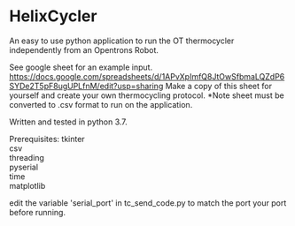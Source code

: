 # HelixCycler
An easy to use python application to run the OT thermocycler independently from an Opentrons Robot.


See google sheet for an example input.
https://docs.google.com/spreadsheets/d/1APvXpImfQ8JtOwSfbmaLQZdP6SYDe2T5pF8ugUPLfnM/edit?usp=sharing
Make a copy of this sheet for yourself and create your own thermocycling protocol.
*Note sheet must be converted to .csv format to run on the application.

Written and tested in python 3.7.

Prerequisites:
tkinter  
csv  
threading  
pyserial  
time    
matplotlib  

edit the variable 'serial_port' in tc_send_code.py to match the port your port
before running.


